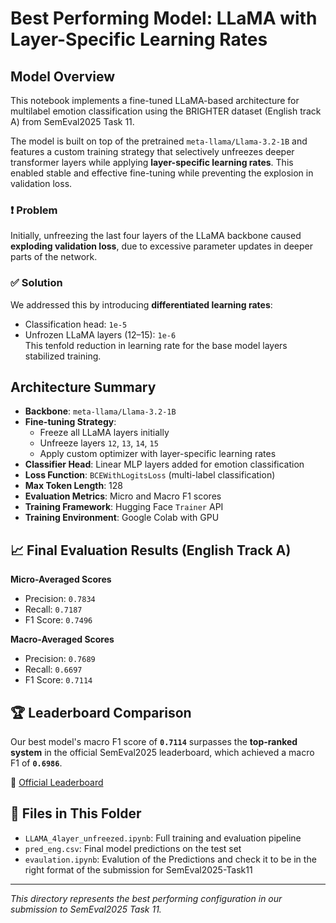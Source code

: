 # Best Performing Model: LLaMA with Layer-Specific Learning Rates

## Model Overview

This notebook implements a fine-tuned LLaMA-based architecture for multilabel emotion classification using the BRIGHTER dataset (English track A) from SemEval2025 Task 11.

The model is built on top of the pretrained `meta-llama/Llama-3.2-1B` and features a custom training strategy that selectively unfreezes deeper transformer layers while applying **layer-specific learning rates**. This enabled stable and effective fine-tuning while preventing the explosion in validation loss.

### ❗ Problem

Initially, unfreezing the last four layers of the LLaMA backbone caused **exploding validation loss**, due to excessive parameter updates in deeper parts of the network.

### ✅ Solution

We addressed this by introducing **differentiated learning rates**:
- Classification head: `1e-5`
- Unfrozen LLaMA layers (12–15): `1e-6`  
This tenfold reduction in learning rate for the base model layers stabilized training.

## Architecture Summary

- **Backbone**: `meta-llama/Llama-3.2-1B`
- **Fine-tuning Strategy**:
  - Freeze all LLaMA layers initially
  - Unfreeze layers `12`, `13`, `14`, `15`
  - Apply custom optimizer with layer-specific learning rates
- **Classifier Head**: Linear MLP layers added for emotion classification
- **Loss Function**: `BCEWithLogitsLoss` (multi-label classification)
- **Max Token Length**: 128
- **Evaluation Metrics**: Micro and Macro F1 scores
- **Training Framework**: Hugging Face `Trainer` API
- **Training Environment**: Google Colab with GPU

## 📈 Final Evaluation Results (English Track A)

**Micro-Averaged Scores**
- Precision: `0.7834`
- Recall: `0.7187`
- F1 Score: `0.7496`

**Macro-Averaged Scores**
- Precision: `0.7689`
- Recall: `0.6697`
- F1 Score: `0.7114`

## 🏆 Leaderboard Comparison

Our best model's macro F1 score of **`0.7114`** surpasses the **top-ranked system** in the official SemEval2025 leaderboard, which achieved a macro F1 of **`0.6986`**.

🔗 [Official Leaderboard](https://docs.google.com/spreadsheets/d/1pyKXpvmVsE1rwu8aRnfn372rD-v3L4Qo/edit?gid=57247028#gid=57247028)

## 📁 Files in This Folder

- `LLAMA_4layer_unfreezed.ipynb`: Full training and evaluation pipeline
- `pred_eng.csv`: Final model predictions on the test set
- `evaulation.ipynb`: Evalution of the Predictions and check it to be in the right format of the submission for SemEval2025-Task11

---

 *This directory represents the best performing configuration in our submission to SemEval2025 Task 11.*
